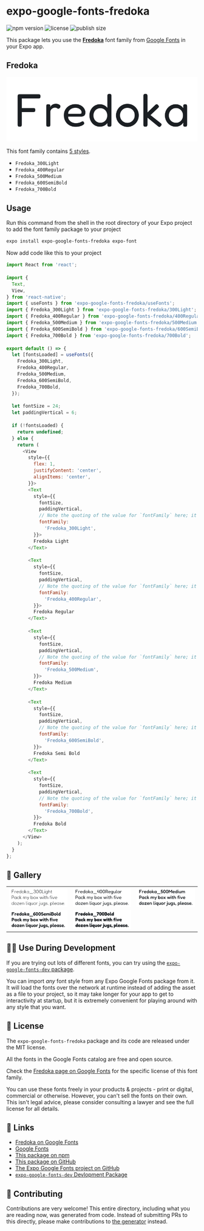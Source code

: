 # expo-google-fonts-fredoka

![npm version](https://flat.badgen.net/npm/v/expo-google-fonts-fredoka)
![license](https://flat.badgen.net/github/license/expo/google-fonts)
![publish size](https://flat.badgen.net/packagephobia/install/expo-google-fonts-fredoka)

This package lets you use the [**Fredoka**](https://fonts.google.com/specimen/Fredoka) font family from [Google Fonts](https://fonts.google.com/) in your Expo app.

## Fredoka

![Fredoka](./font-family.png)

This font family contains [5 styles](#-gallery).

- `Fredoka_300Light`
- `Fredoka_400Regular`
- `Fredoka_500Medium`
- `Fredoka_600SemiBold`
- `Fredoka_700Bold`

## Usage

Run this command from the shell in the root directory of your Expo project to add the font family package to your project
```sh
expo install expo-google-fonts-fredoka expo-font
```

Now add code like this to your project
```js
import React from 'react';

import {
  Text,
  View,
} from 'react-native';
import { useFonts } from 'expo-google-fonts-fredoka/useFonts';
import { Fredoka_300Light } from 'expo-google-fonts-fredoka/300Light';
import { Fredoka_400Regular } from 'expo-google-fonts-fredoka/400Regular';
import { Fredoka_500Medium } from 'expo-google-fonts-fredoka/500Medium';
import { Fredoka_600SemiBold } from 'expo-google-fonts-fredoka/600SemiBold';
import { Fredoka_700Bold } from 'expo-google-fonts-fredoka/700Bold';

export default () => {
  let [fontsLoaded] = useFonts({
    Fredoka_300Light,
    Fredoka_400Regular,
    Fredoka_500Medium,
    Fredoka_600SemiBold,
    Fredoka_700Bold,
  });

  let fontSize = 24;
  let paddingVertical = 6;

  if (!fontsLoaded) {
    return undefined;
  } else {
    return (
      <View
        style={{
          flex: 1,
          justifyContent: 'center',
          alignItems: 'center',
        }}>
        <Text
          style={{
            fontSize,
            paddingVertical,
            // Note the quoting of the value for `fontFamily` here; it expects a string!
            fontFamily:
              'Fredoka_300Light',
          }}>
          Fredoka Light
        </Text>

        <Text
          style={{
            fontSize,
            paddingVertical,
            // Note the quoting of the value for `fontFamily` here; it expects a string!
            fontFamily:
              'Fredoka_400Regular',
          }}>
          Fredoka Regular
        </Text>

        <Text
          style={{
            fontSize,
            paddingVertical,
            // Note the quoting of the value for `fontFamily` here; it expects a string!
            fontFamily:
              'Fredoka_500Medium',
          }}>
          Fredoka Medium
        </Text>

        <Text
          style={{
            fontSize,
            paddingVertical,
            // Note the quoting of the value for `fontFamily` here; it expects a string!
            fontFamily:
              'Fredoka_600SemiBold',
          }}>
          Fredoka Semi Bold
        </Text>

        <Text
          style={{
            fontSize,
            paddingVertical,
            // Note the quoting of the value for `fontFamily` here; it expects a string!
            fontFamily:
              'Fredoka_700Bold',
          }}>
          Fredoka Bold
        </Text>
      </View>
    );
  }
};

```

## 🔡 Gallery


||||
|-|-|-|
|![Fredoka_300Light](.//300Light/Fredoka_300Light.ttf.png)|![Fredoka_400Regular](.//400Regular/Fredoka_400Regular.ttf.png)|![Fredoka_500Medium](.//500Medium/Fredoka_500Medium.ttf.png)||
|![Fredoka_600SemiBold](.//600SemiBold/Fredoka_600SemiBold.ttf.png)|![Fredoka_700Bold](.//700Bold/Fredoka_700Bold.ttf.png)|||


## 👩‍💻 Use During Development

If you are trying out lots of different fonts, you can try using the [`expo-google-fonts-dev` package](https://github.com/freeboub/google-fonts/tree/master/font-packages/dev#readme).

You can import *any* font style from any Expo Google Fonts package from it. It will load the fonts
over the network at runtime instead of adding the asset as a file to your project, so it may take longer
for your app to get to interactivity at startup, but it is extremely convenient
for playing around with any style that you want.

## 📖 License

The `expo-google-fonts-fredoka` package and its code are released under the MIT license.

All the fonts in the Google Fonts catalog are free and open source.

Check the [Fredoka page on Google Fonts](https://fonts.google.com/specimen/Fredoka) for the specific license of this font family.

You can use these fonts freely in your products & projects - print or digital, commercial or otherwise. However, you can't sell the fonts on their own. This isn't legal advice, please consider consulting a lawyer and see the full license for all details.

## 🔗 Links

- [Fredoka on Google Fonts](https://fonts.google.com/specimen/Fredoka)
- [Google Fonts](https://fonts.google.com/)
- [This package on npm](https://www.npmjs.com/package/expo-google-fonts-fredoka)
- [This package on GitHub](https://github.com/freeboub/google-fonts/tree/master/font-packages/fredoka)
- [The Expo Google Fonts project on GitHub](https://github.com/freeboub/google-fonts)
- [`expo-google-fonts-dev` Devlopment Package](https://github.com/freeboub/google-fonts/tree/master/font-packages/dev)

## 🤝 Contributing

Contributions are very welcome! This entire directory, including what you are reading now, was generated from code. Instead of submitting PRs to this directly, please make contributions to [the generator](https://github.com/freeboub/google-fonts/tree/master/packages/generator) instead.
